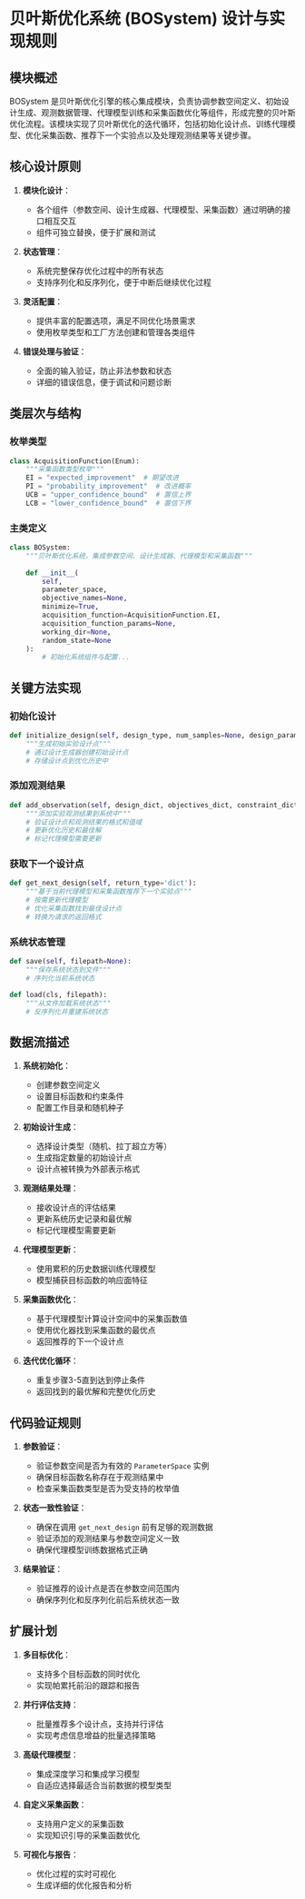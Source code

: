 # 贝叶斯优化系统 (BOSystem) 设计与实现规则

## 模块概述

BOSystem 是贝叶斯优化引擎的核心集成模块，负责协调参数空间定义、初始设计生成、观测数据管理、代理模型训练和采集函数优化等组件，形成完整的贝叶斯优化流程。该模块实现了贝叶斯优化的迭代循环，包括初始化设计点、训练代理模型、优化采集函数、推荐下一个实验点以及处理观测结果等关键步骤。

## 核心设计原则

1. **模块化设计**：
   - 各个组件（参数空间、设计生成器、代理模型、采集函数）通过明确的接口相互交互
   - 组件可独立替换，便于扩展和测试

2. **状态管理**：
   - 系统完整保存优化过程中的所有状态
   - 支持序列化和反序列化，便于中断后继续优化过程

3. **灵活配置**：
   - 提供丰富的配置选项，满足不同优化场景需求
   - 使用枚举类型和工厂方法创建和管理各类组件

4. **错误处理与验证**：
   - 全面的输入验证，防止非法参数和状态
   - 详细的错误信息，便于调试和问题诊断

## 类层次与结构

### 枚举类型

```python
class AcquisitionFunction(Enum):
    """采集函数类型枚举"""
    EI = "expected_improvement"  # 期望改进
    PI = "probability_improvement"  # 改进概率
    UCB = "upper_confidence_bound"  # 置信上界
    LCB = "lower_confidence_bound"  # 置信下界
```

### 主类定义

```python
class BOSystem:
    """贝叶斯优化系统，集成参数空间、设计生成器、代理模型和采集函数"""
    
    def __init__(
        self, 
        parameter_space, 
        objective_names=None, 
        minimize=True, 
        acquisition_function=AcquisitionFunction.EI, 
        acquisition_function_params=None,
        working_dir=None,
        random_state=None
    ):
        # 初始化系统组件与配置...
```

## 关键方法实现

### 初始化设计

```python
def initialize_design(self, design_type, num_samples=None, design_params=None):
    """生成初始实验设计点"""
    # 通过设计生成器创建初始设计点
    # 存储设计点到优化历史中
```

### 添加观测结果

```python
def add_observation(self, design_dict, objectives_dict, constraint_dict=None):
    """添加实验观测结果到系统中"""
    # 验证设计点和观测结果的格式和值域
    # 更新优化历史和最佳解
    # 标记代理模型需要更新
```

### 获取下一个设计点

```python
def get_next_design(self, return_type='dict'):
    """基于当前代理模型和采集函数推荐下一个实验点"""
    # 按需更新代理模型
    # 优化采集函数找到最佳设计点
    # 转换为请求的返回格式
```

### 系统状态管理

```python
def save(self, filepath=None):
    """保存系统状态到文件"""
    # 序列化当前系统状态

def load(cls, filepath):
    """从文件加载系统状态"""
    # 反序列化并重建系统状态
```

## 数据流描述

1. **系统初始化**：
   - 创建参数空间定义
   - 设置目标函数和约束条件
   - 配置工作目录和随机种子

2. **初始设计生成**：
   - 选择设计类型（随机、拉丁超立方等）
   - 生成指定数量的初始设计点
   - 设计点被转换为外部表示格式

3. **观测结果处理**：
   - 接收设计点的评估结果
   - 更新系统历史记录和最优解
   - 标记代理模型需要更新

4. **代理模型更新**：
   - 使用累积的历史数据训练代理模型
   - 模型捕获目标函数的响应面特征

5. **采集函数优化**：
   - 基于代理模型计算设计空间中的采集函数值
   - 使用优化器找到采集函数的最优点
   - 返回推荐的下一个设计点

6. **迭代优化循环**：
   - 重复步骤3-5直到达到停止条件
   - 返回找到的最优解和完整优化历史

## 代码验证规则

1. **参数验证**：
   - 验证参数空间是否为有效的 `ParameterSpace` 实例
   - 确保目标函数名称存在于观测结果中
   - 检查采集函数类型是否为受支持的枚举值

2. **状态一致性验证**：
   - 确保在调用 `get_next_design` 前有足够的观测数据
   - 验证添加的观测结果与参数空间定义一致
   - 确保代理模型训练数据格式正确

3. **结果验证**：
   - 验证推荐的设计点是否在参数空间范围内
   - 确保序列化和反序列化前后系统状态一致

## 扩展计划

1. **多目标优化**：
   - 支持多个目标函数的同时优化
   - 实现帕累托前沿的跟踪和报告

2. **并行评估支持**：
   - 批量推荐多个设计点，支持并行评估
   - 实现考虑信息增益的批量选择策略

3. **高级代理模型**：
   - 集成深度学习和集成学习模型
   - 自适应选择最适合当前数据的模型类型

4. **自定义采集函数**：
   - 支持用户定义的采集函数
   - 实现知识引导的采集函数优化

5. **可视化与报告**：
   - 优化过程的实时可视化
   - 生成详细的优化报告和分析 
